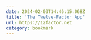 ```yaml
---
date: 2024-02-03T14:46:15.068Z
title: 'The Twelve-Factor App'
url: https://12factor.net
category: bookmark
---
```


